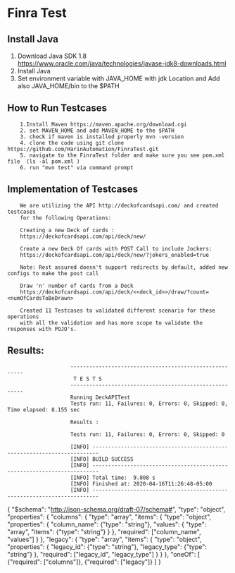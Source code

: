 # Finra Test
## Install Java
1. Download Java SDK 1.8 
        https://www.oracle.com/java/technologies/javase-jdk8-downloads.html
2. Install Java 
3. Set environment variable with JAVA_HOME with jdk Location and Add also JAVA_HOME/bin to the $PATH

## How to Run Testcases
 
        1.Install Maven https://maven.apache.org/download.cgi
        2. set MAVEN_HOME and add MAVEN_HOME to the $PATH
        3. check if maven is installed properly mvn -version
        4. clone the code using git clone https://github.com/HarinAutomation/FinraTest.git
        5. navigate to the FinraTest folder and make sure you see pom.xml file  (ls -al pom.xml )
        6. run "mvn test" via command prompt
  
        
## Implementation of Testcases 

        We are utilizing the API http://deckofcardsapi.com/ and created testcases 
        for the following Operations:

        Creating a new Deck of cards : 
        https://deckofcardsapi.com/api/deck/new/

        Create a new Deck Of cards with POST Call to include Jockers: 
        https://deckofcardsapi.com/api/deck/new/?jokers_enabled=true

        Note: Rest assured doesn't support redirects by default, added new configs to make the post call   

        Draw 'n' number of cards from a Deck 
        https://deckofcardsapi.com/api/deck/<<deck_id>>/draw/?count=<numOfCardsToBeDrawn>

        Created 11 Testcases to validated different scenario for these operations
        with all the validation and has more scope to validate the responses with POJO's. 

## Results:


                        -------------------------------------------------------
                         T E S T S
                        -------------------------------------------------------
                        Running DeckAPITest
                        Tests run: 11, Failures: 0, Errors: 0, Skipped: 0, Time elapsed: 8.155 sec

                        Results :

                        Tests run: 11, Failures: 0, Errors: 0, Skipped: 0

                        [INFO] ------------------------------------------------------------------------
                        [INFO] BUILD SUCCESS
                        [INFO] ------------------------------------------------------------------------
                        [INFO] Total time:  9.808 s
                        [INFO] Finished at: 2020-04-16T11:26:48-05:00
                        [INFO] ------------------------------------------------------------------------

{
  "$schema": "http://json-schema.org/draft-07/schema#",
  "type": "object",
  "properties": {
    "columns": {
      "type": "array",
      "items": {
        "type": "object",
        "properties": {
          "column_name": {"type": "string"},
          "values": {
            "type": "array",
            "items": {"type": "string"}
          }
        },
        "required": ["column_name", "values"]
      }
    },
    "legacy": {
      "type": "array",
      "items": {
        "type": "object",
        "properties": {
          "legacy_id": {"type": "string"},
          "legacy_type": {"type": "string"}
        },
        "required": ["legacy_id", "legacy_type"]
      }
    }
  },
  "oneOf": [
    {"required": ["columns"]},
    {"required": ["legacy"]}
  ]
}

